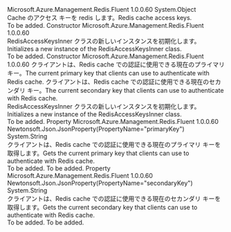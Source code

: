 <Type Name="RedisAccessKeysInner" FullName="Microsoft.Azure.Management.Redis.Fluent.Models.RedisAccessKeysInner">
  <TypeSignature Language="C#" Value="public class RedisAccessKeysInner" />
  <TypeSignature Language="ILAsm" Value=".class public auto ansi beforefieldinit RedisAccessKeysInner extends System.Object" />
  <TypeSignature Language="DocId" Value="T:Microsoft.Azure.Management.Redis.Fluent.Models.RedisAccessKeysInner" />
  <TypeSignature Language="VB.NET" Value="Public Class RedisAccessKeysInner" />
  <TypeSignature Language="F#" Value="type RedisAccessKeysInner = class" />
  <AssemblyInfo>
    <AssemblyName>Microsoft.Azure.Management.Redis.Fluent</AssemblyName>
    <AssemblyVersion>1.0.0.60</AssemblyVersion>
  </AssemblyInfo>
  <Base>
    <BaseTypeName>System.Object</BaseTypeName>
  </Base>
  <Interfaces />
  <Docs>
    <summary>
            <span data-ttu-id="82bca-101">Cache のアクセス キーを redis します。</span><span class="sxs-lookup"><span data-stu-id="82bca-101">Redis cache access keys.</span></span>
            </summary>
    <remarks>To be added.</remarks>
  </Docs>
  <Members>
    <Member MemberName=".ctor">
      <MemberSignature Language="C#" Value="public RedisAccessKeysInner ();" />
      <MemberSignature Language="ILAsm" Value=".method public hidebysig specialname rtspecialname instance void .ctor() cil managed" />
      <MemberSignature Language="DocId" Value="M:Microsoft.Azure.Management.Redis.Fluent.Models.RedisAccessKeysInner.#ctor" />
      <MemberSignature Language="VB.NET" Value="Public Sub New ()" />
      <MemberType>Constructor</MemberType>
      <AssemblyInfo>
        <AssemblyName>Microsoft.Azure.Management.Redis.Fluent</AssemblyName>
        <AssemblyVersion>1.0.0.60</AssemblyVersion>
      </AssemblyInfo>
      <Parameters />
      <Docs>
        <summary>
            <span data-ttu-id="82bca-102">RedisAccessKeysInner クラスの新しいインスタンスを初期化します。</span><span class="sxs-lookup"><span data-stu-id="82bca-102">Initializes a new instance of the RedisAccessKeysInner class.</span></span>
            </summary>
        <remarks>To be added.</remarks>
      </Docs>
    </Member>
    <Member MemberName=".ctor">
      <MemberSignature Language="C#" Value="public RedisAccessKeysInner (string primaryKey = null, string secondaryKey = null);" />
      <MemberSignature Language="ILAsm" Value=".method public hidebysig specialname rtspecialname instance void .ctor(string primaryKey, string secondaryKey) cil managed" />
      <MemberSignature Language="DocId" Value="M:Microsoft.Azure.Management.Redis.Fluent.Models.RedisAccessKeysInner.#ctor(System.String,System.String)" />
      <MemberSignature Language="VB.NET" Value="Public Sub New (Optional primaryKey As String = null, Optional secondaryKey As String = null)" />
      <MemberSignature Language="F#" Value="new Microsoft.Azure.Management.Redis.Fluent.Models.RedisAccessKeysInner : string * string -&gt; Microsoft.Azure.Management.Redis.Fluent.Models.RedisAccessKeysInner" Usage="new Microsoft.Azure.Management.Redis.Fluent.Models.RedisAccessKeysInner (primaryKey, secondaryKey)" />
      <MemberType>Constructor</MemberType>
      <AssemblyInfo>
        <AssemblyName>Microsoft.Azure.Management.Redis.Fluent</AssemblyName>
        <AssemblyVersion>1.0.0.60</AssemblyVersion>
      </AssemblyInfo>
      <Parameters>
        <Parameter Name="primaryKey" Type="System.String" />
        <Parameter Name="secondaryKey" Type="System.String" />
      </Parameters>
      <Docs>
        <param name="primaryKey"><span data-ttu-id="82bca-103">クライアントは、Redis cache での認証に使用できる現在のプライマリ キー。</span><span class="sxs-lookup"><span data-stu-id="82bca-103">The current primary key that clients can use to authenticate with Redis cache.</span></span></param>
        <param name="secondaryKey"><span data-ttu-id="82bca-104">クライアントは、Redis cache での認証に使用できる現在のセカンダリ キー。</span><span class="sxs-lookup"><span data-stu-id="82bca-104">The current secondary key that clients can use to authenticate with Redis cache.</span></span></param>
        <summary>
            <span data-ttu-id="82bca-105">RedisAccessKeysInner クラスの新しいインスタンスを初期化します。</span><span class="sxs-lookup"><span data-stu-id="82bca-105">Initializes a new instance of the RedisAccessKeysInner class.</span></span>
            </summary>
        <remarks>To be added.</remarks>
      </Docs>
    </Member>
    <Member MemberName="PrimaryKey">
      <MemberSignature Language="C#" Value="public string PrimaryKey { get; }" />
      <MemberSignature Language="ILAsm" Value=".property instance string PrimaryKey" />
      <MemberSignature Language="DocId" Value="P:Microsoft.Azure.Management.Redis.Fluent.Models.RedisAccessKeysInner.PrimaryKey" />
      <MemberSignature Language="VB.NET" Value="Public ReadOnly Property PrimaryKey As String" />
      <MemberSignature Language="F#" Value="member this.PrimaryKey : string" Usage="Microsoft.Azure.Management.Redis.Fluent.Models.RedisAccessKeysInner.PrimaryKey" />
      <MemberType>Property</MemberType>
      <AssemblyInfo>
        <AssemblyName>Microsoft.Azure.Management.Redis.Fluent</AssemblyName>
        <AssemblyVersion>1.0.0.60</AssemblyVersion>
      </AssemblyInfo>
      <Attributes>
        <Attribute>
          <AttributeName>Newtonsoft.Json.JsonProperty(PropertyName="primaryKey")</AttributeName>
        </Attribute>
      </Attributes>
      <ReturnValue>
        <ReturnType>System.String</ReturnType>
      </ReturnValue>
      <Docs>
        <summary>
            <span data-ttu-id="82bca-106">クライアントは、Redis cache での認証に使用できる現在のプライマリ キーを取得します。</span><span class="sxs-lookup"><span data-stu-id="82bca-106">Gets the current primary key that clients can use to authenticate with Redis cache.</span></span>
            </summary>
        <value>To be added.</value>
        <remarks>To be added.</remarks>
      </Docs>
    </Member>
    <Member MemberName="SecondaryKey">
      <MemberSignature Language="C#" Value="public string SecondaryKey { get; }" />
      <MemberSignature Language="ILAsm" Value=".property instance string SecondaryKey" />
      <MemberSignature Language="DocId" Value="P:Microsoft.Azure.Management.Redis.Fluent.Models.RedisAccessKeysInner.SecondaryKey" />
      <MemberSignature Language="VB.NET" Value="Public ReadOnly Property SecondaryKey As String" />
      <MemberSignature Language="F#" Value="member this.SecondaryKey : string" Usage="Microsoft.Azure.Management.Redis.Fluent.Models.RedisAccessKeysInner.SecondaryKey" />
      <MemberType>Property</MemberType>
      <AssemblyInfo>
        <AssemblyName>Microsoft.Azure.Management.Redis.Fluent</AssemblyName>
        <AssemblyVersion>1.0.0.60</AssemblyVersion>
      </AssemblyInfo>
      <Attributes>
        <Attribute>
          <AttributeName>Newtonsoft.Json.JsonProperty(PropertyName="secondaryKey")</AttributeName>
        </Attribute>
      </Attributes>
      <ReturnValue>
        <ReturnType>System.String</ReturnType>
      </ReturnValue>
      <Docs>
        <summary>
            <span data-ttu-id="82bca-107">クライアントは、Redis cache での認証に使用できる現在のセカンダリ キーを取得します。</span><span class="sxs-lookup"><span data-stu-id="82bca-107">Gets the current secondary key that clients can use to authenticate with Redis cache.</span></span>
            </summary>
        <value>To be added.</value>
        <remarks>To be added.</remarks>
      </Docs>
    </Member>
  </Members>
</Type>